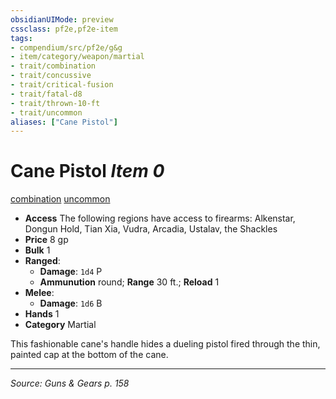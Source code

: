 ```yaml
---
obsidianUIMode: preview
cssclass: pf2e,pf2e-item
tags:
- compendium/src/pf2e/g&g
- item/category/weapon/martial
- trait/combination
- trait/concussive
- trait/critical-fusion
- trait/fatal-d8
- trait/thrown-10-ft
- trait/uncommon
aliases: ["Cane Pistol"]
---
```

# Cane Pistol *Item 0*  
[combination](combination-g-g.md "Combination Weapon Trait")  [uncommon](uncommon.md "Uncommon Rarity Trait")  

- **Access** The following regions have access to firearms: Alkenstar, Dongun Hold, Tian Xia, Vudra, Arcadia, Ustalav, the Shackles
- **Price** 8 gp
- **Bulk** 1
- **Ranged**:  
  - **Damage**: `1d4` P
  - **Ammunution** round; **Range** 30 ft.; **Reload** 1
- **Melee**:  
  - **Damage**: `1d6` B
- **Hands** 1
- **Category** Martial

This fashionable cane's handle hides a dueling pistol fired through the thin, painted cap at the bottom of the cane.


---
*Source: Guns & Gears p. 158*